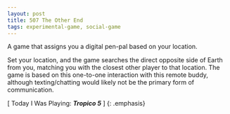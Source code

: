 ```yaml
---
layout: post
title: 507 The Other End
tags: experimental-game, social-game
---
```

A game that assigns you a digital pen-pal based on your location.

Set your location, and the game searches the direct opposite side of Earth from you, matching you with the closest other player to that location.  The game is based on this one-to-one interaction with this remote buddy, although texting/chatting would likely not be the primary form of communication.

[ Today I Was Playing: ***Tropico 5*** ]
{: .emphasis}